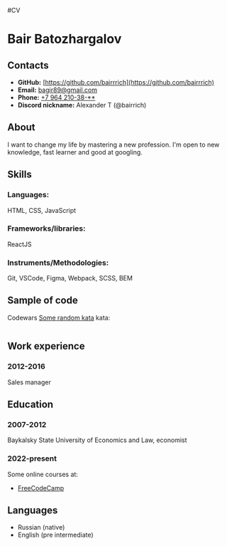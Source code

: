 #CV
# Bair Batozhargalov

## Contacts
* __GitHub:__ [https://github.com/bairrrich](https://github.com/bairrrich)
* __Email:__ [bagir89@gmail.com](mailto:bagir89@gmail.com)
* __Phone:__ [+7 964 210-38-**](tel:+7996421038**)
* __Discord nickname:__ Alexander T (@bairrich)

## About
I want to change my life by mastering a new profession. I'm open to new knowledge, fast learner and good at googling.

## Skills
### Languages:
HTML, CSS, JavaScript
### Frameworks/libraries:
ReactJS
### Instruments/Methodologies:
Git, VSCode, Figma, Webpack, SCSS, BEM

## Sample of code
Codewars [Some random kata](https://www.codewars.com/) kata:
```js
```
## Work experience
### 2012-2016
Sales manager

## Education
### 2007-2012
Baykalsky State University of Economics and Law, economist
### 2022-present
Some online courses at:
* [FreeCodeCamp](https://www.freecodecamp.org)

## Languages
* Russian (native)
* English (pre intermediate)